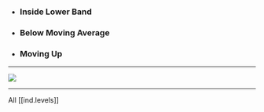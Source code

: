 
* ### Inside Lower Band
* ### Below Moving Average
* ### Moving Up

---

![](/assets/images/2022-02-05-18-13-17.png)

---

All [[ind.levels]]
